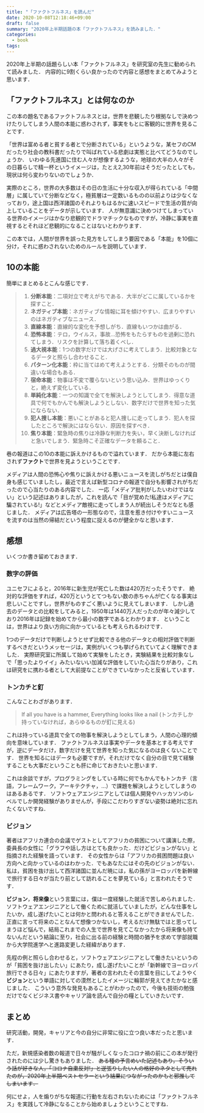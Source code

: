 ```yaml
---
title: "「ファクトフルネス」を読んだ"
date: 2020-10-08T12:18:46+09:00
draft: false
summary: "2020年上半期話題の本「ファクトフルネス」を読みました．"
categories:
  - book
tags:
---
```


2020年上半期の話題らしい本「ファクトフルネス」を研究室の先生に勧められて読みました．
内容的に9割くらい良かったので内容と感想をまとめてみようと思います．

## 「ファクトフルネス」とは何なのか
この本の題名であるファクトフルネスとは，世界を悲観したり根拠なしで決めつけたりしてしまう人間の本能に惑わされず，事実をもとに客観的に世界を見ることです．

「世界は富める者と貧する者とで分断されている」というような，某セフのCMだったり社会の教科書だったりで叫ばれている悲劇は実態と比べてどうなのでしょうか．
いわゆる先進国に住む人々が想像するような，地球の大半の人々がその日暮らしで精一杯というイメージは，たとえ2,30年前はそうだったとしても，現状は何ら変わりないのでしょうか．

実際のところ，世界の大多数はその日の生活に十分な収入が得られている「中間層」に属していて分断などなく，極貧層は一定数いるものの以前よりは少なくなっており，途上国は西洋諸国のそれよりもはるかに速いスピードで生活の質が向上していることをデータが示しています．
人が無意識に決めつけてしまっている世界のイメージはかなり悲観的でドラマチックなものですが，冷静に事実を直視するとそれほど悲観的になることはないとわかります．

この本では，人間が世界を誤った見方をしてしまう要因である「本能」を10個に分け，それに惑わされないためのルールを説明しています．

## 10の本能
簡単にまとめるとこんな感じです．

> 1. **分断本能**：二項対立で考えがちである．大半がどこに属しているかを探すこと．
> 1. **ネガティブ本能**：ネガティブな情報に耳を傾けやすい．広まりやすいのはネガティブなニュース．
> 1. **直線本能**：直線的な変化を予想しがち．直線もいつかは曲がる．
> 1. **恐怖本能**：テロ，ウイルス，事故...恐怖をもたらすものを過剰に恐れてしまう．リスクを計算して落ち着くべし．
> 1. **過大視本能**：1つの数字だけでは大げさに考えてしまう．比較対象となるデータと照らし合わせること．
> 1. **パターン化本能**：枠に当てはめて考えようとする．分類そのものが間違いな場合もある．
> 1. **宿命本能**：物事は不変で覆らないという思い込み．世界はゆっくりと，絶えず変化している．
> 1. **単純化本能**：一つの知識で全てを解決しようとしてしまう．得意な道具で何でもかんでも解決しようとしない．数字だけで世界を知った気にならない．
> 1. **犯人捜し本能**：悪いことがあると犯人捜しに走ってしまう．犯人を探したところで解決にはならない．原因を探すべき．
> 1. **焦り本能**：緊急時の焦りは冷静な判断力を失い，早く決断しなければと急いでしまう．緊急時こそ正確なデータを頼ること．

巷の報道はこの10の本能に訴えかけるもので溢れています．
だから本能に左右されず**ファクト**で世界を見ようということです．

メディアは人間の恐怖心や焦りに訴えかける悪いニュースを流しがちだとは僕自身も感じていましたし，最近で言えば新型コロナの報道で自分も影響されがちだったので心当たりのある内容でした．
一応「メディア批判がしたいわけではない」という記述はありましたが，これを読んで「目が覚めた!私達はメディアに騙されている!」などとメディア敵視に走ってしまう人が続出しそうだなとも感じました．
メディアは広告塔の一形態なので，注意を惹き付けやすいニュースを流すのは当然の帰結だという程度に捉えるのが健全かなと思います．

## 感想
いくつか書き留めておきます．

### 数字の評価
ユニセフによると，2016年に新生児が死亡した数は420万だったそうです．
絶対的な評価をすれば，420万というとてつもない数の赤ちゃんが亡くなる事実は悲しいことですし，世界がものすごく悪いように見えてしまいます．
しかし過去のデータとの比較をしてみると，1950年は1440万人だったのが年々減少しており2016年は記録を始めてから最小の数字であるとわかります．
ということは，世界はより良い方向に向かっているとも考えられるわけです．

1つのデータだけで判断しようとせず比較できる他のデータとの相対評価で判断するべきだというメッセージは，実例がいくつも挙げられていてよく理解できました．
実際研究室に所属して始めて実験をしたとき，実験結果を比較対象なしで「思ったよりイイ」みたいないい加減な評価をしていた心当たりがあり，これは研究をに携わる者として大前提なことができていなかったと反省しています．

### トンカチと釘
こんなことわざがあります．

> If all you have is a hammer, Everything looks like a nail
> (トンカチしか持っていなければ，あらゆるものが釘に見える)

これは持っている道具で全ての物事を解決しようとしてしまう，人間の心理的傾向を意味しています．
ファクトフルネスは事実やデータを基本とする考えですが，逆にデータだけ，数字だけを見て世界を知った気になるのは良くないことです．
世界を知るにはデータも必要ですが，それだけでなく自分の目で見て経験することも大事だということも肝に命じておきたいと思います．

これは余談ですが，プログラミングをしている時に何でもかんでもトンカチ（言語，フレームワーク，アーキテクチャ，...）で課題を解決しようとしてしまうのはあるあるです．
ソフトウェアエンジニアとしては個人開発やハッカソンのレベルでしか開発経験がありませんが，手段にこだわりすぎない姿勢は絶対に忘れたくないですね．

### ビジョン
著者はアフリカ連合の会議でゲストとしてアフリカの貧困について講演した際，委員長の女性に「グラフや話し方はとても良かった．だけどビジョンがない」と指摘された経験を語っています．
その女性からは「アフリカの貧困問題は良い方向へと向かっているのはわかった．でもあなたにはその先のビジョンがない．私は，貧困を抜け出して西洋諸国に並んだ暁には，私の孫がヨーロッパを新幹線で旅行する日々が当たり前として訪れることを夢見ている」と言われたそうです．

**ビジョン**，**将来像**という言葉には，僕は一度経験した就活で苦しめられました．
ソフトウェアエンジニアとして働くために就活していましたが，どんな仕事をしたいか，成し遂げたいことは何かと問われると答えることができませんでした．
正直に言って将来のことなんて想像つかないし，考えるだけ無駄ではと思ってしまうほど悩んで，結局これまでの人生で世界を見てこなかったから将来像も持てないんだという結論に至り，社会に出る前の経験と時間の猶予を求めて学部就職から大学院進学へと進路変更した経緯があります．

先程の例と照らし合わせると，ソフトウェアエンジニアとして働きたいというのが「貧困を抜け出したい」にあたり，成し遂げたいことが「新幹線でヨーロッパ旅行できる日々」にあたりますが，著者の言われたその言葉を目にしてようやく**ビジョン**という単語に対しての漠然としたイメージに輪郭が見えてきたかなと感じました．
こういう意外な発見もあることがわかったので，今後も技術の勉強だけでなくビジネス書やキャリア論を読んで自分の糧としていきたいです．

## まとめ
研究活動，開発，キャリアと今の自分に非常に役に立つ良い本だったと思います．

ただ，新規感染者数の報道で日々が騒がしくなったコロナ禍の前にこの本が発行されたのには少し驚きもありました．
~~ある種の予言めいた記述もあり，そういう話が好きな人，「コロナ自粛反対!」と逆張りしたい人の格好のネタとして売れたのが，2020年上半期ベストセラーという結果につながったのかもと邪推してしまいます．~~

何にせよ，人を煽りがちな報道に行動を左右されないためには「ファクトフルネス」を実践して冷静になることから始めましょうということですね．
